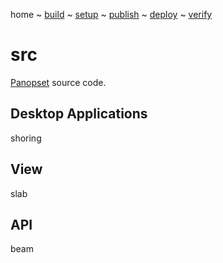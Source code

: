 home ~ [build](docs/build.md) ~ [setup](docs/setup.md) ~ [publish](docs/publish.md) ~ [deploy](docs/deploy.md) ~ [verify](docs/verify.md)

# src
[Panopset](https://panopset.com) source code.

## Desktop Applications
shoring

## View
slab

## API
beam

